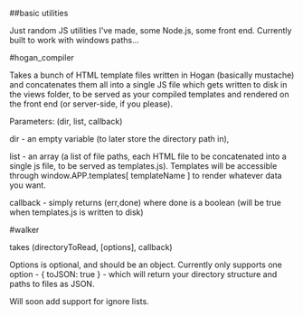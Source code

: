##basic utilities


Just random JS utilities I've made, some Node.js, some front end. Currently built to work with windows paths...


#hogan_compiler

Takes a bunch of HTML template files written in Hogan (basically mustache) and concatenates them all into a single JS file which gets written to disk in the views folder, to be served as your compiled templates and rendered on the front end (or server-side, if you please).

Parameters: (dir, list, callback)

dir - an empty variable (to later store the directory path in), 

list - an array (a list of file paths, each HTML file to be concatenated into a single js file, to be served as templates.js). Templates will be accessible through window.APP.templates[ templateName ] to render whatever data you want.

callback - simply returns (err,done) where done is a boolean (will be true when templates.js is written to disk)


#walker

takes (directoryToRead, [options], callback) 

Options is optional, and should be an object. Currently only supports one option - { toJSON: true } - which will return your directory structure and paths to files as JSON.

Will soon add support for ignore lists.
